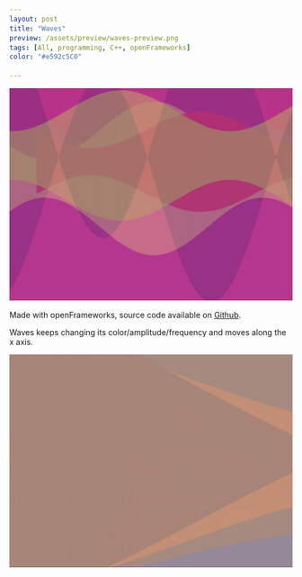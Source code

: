 ```yaml
---
layout: post
title: "Waves"
preview: /assets/preview/waves-preview.png
tags: [All, programming, C++, openFrameworks]
color: "#e592c5C0"

---
```



<p align="center">
    <img src="/assets/pattern_2.png"/>
</p>

Made with openFrameworks, source code available on [Github](https://github.com/aklevy/pattern_2).

Waves keeps changing its color/amplitude/frequency and moves along the x axis. 

<p align="center">
  <img src="/assets/pattern_2_compressed.gif"/>
</p>
